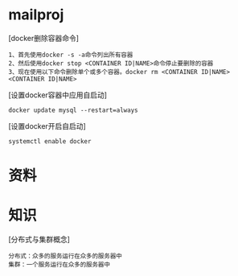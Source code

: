 # mailproj
[docker删除容器命令]
```text
1、首先使用docker -s -a命令列出所有容器
2、然后使用docker stop <CONTAINER ID|NAME>命令停止要删除的容器
3、现在使用以下命令删除单个或多个容器。docker rm <CONTAINER ID|NAME> <CONTAINER ID|NAME>
```
[设置docker容器中应用自启动]
```text
docker update mysql --restart=always
```
[设置docker开启自启动]
```text
systemctl enable docker
```
# 资料

# 知识
[分布式与集群概念]
```text
分布式：众多的服务运行在众多的服务器中
集群：一个服务运行在众多的服务器中
```

